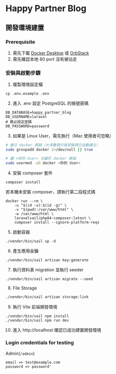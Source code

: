 # Happy Partner Blog

## 開發環境建置

### Prerequisite

1. 需先下載 [Docker Desktop](https://docs.docker.com/desktop/) 或 [OrbStack](https://orbstack.dev/)
2. 需先確認本地 80 port 沒有被佔走

### 安裝與啟動步驟

1. 複製環境設定檔
```
cp .env.example .env
```

2. 進入 .env 設定 PostgreSQL 的帳號密碼

```dotenv
DB_DATABASE=happy_partner_blog
DB_USERNAME=laravel
# 務必設定密碼
DB_PASSWORD=password
```

3. 如果是 Linux User，需先執行（Mac 使用者可忽略）
```bash
# 建立 docker 群組（大多數發行版安裝時已自動建立）
sudo groupadd docker 2>/dev/null || true

# 讓 <你的 User> 也屬於 docker 群組
sudo usermod -aG docker <你的 User>
```

4. 安裝 composer 套件
```
composer install
```
若本機未安裝 composer，請執行第二段程式碼
```
docker run --rm \
    -u "$(id -u):$(id -g)" \
    -v "$(pwd):/var/www/html" \
    -w /var/www/html \
    laravelsail/php84-composer:latest \
    composer install --ignore-platform-reqs
```

5. 啟動容器
```
./vendor/bin/sail up -d
```

6. 產生應用金鑰
```
./vendor/bin/sail artisan key:generate
```

7. 執行資料表 migration 並執行 seeder
```
./vendor/bin/sail artisan migrate --seed
```

8. File Storage
```bash
./vendor/bin/sail artisan storage:link
```

9. 執行 Vite 前端開發環境
```
./vendor/bin/sail npm install
./vendor/bin/sail npm run dev
```

10. 進入 http://localhost 確認已成功建置開發環境

### Login credentials for testing

Admin(`/admin`)
```
email => test@example.com
password => password'
```
